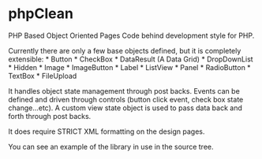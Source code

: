 phpClean
========

PHP Based Object Oriented Pages
Code behind development style for PHP.

Currently there are only a few base objects defined, but it is completely extensible:
	* Button
	* CheckBox
	* DataResult (A Data Grid)
	* DropDownList
	* Hidden
	* Image
	* ImageButton
	* Label
	* ListView
	* Panel
	* RadioButton
	* TextBox
	* FileUpload

It handles object state management through post backs.  Events can be defined and
driven through controls (button click event, check box state change...etc).  A
custom view state object is used to pass data back and forth through post backs.

It does require STRICT XML formatting on the design pages.

You can see an example of the library in use in the source tree.